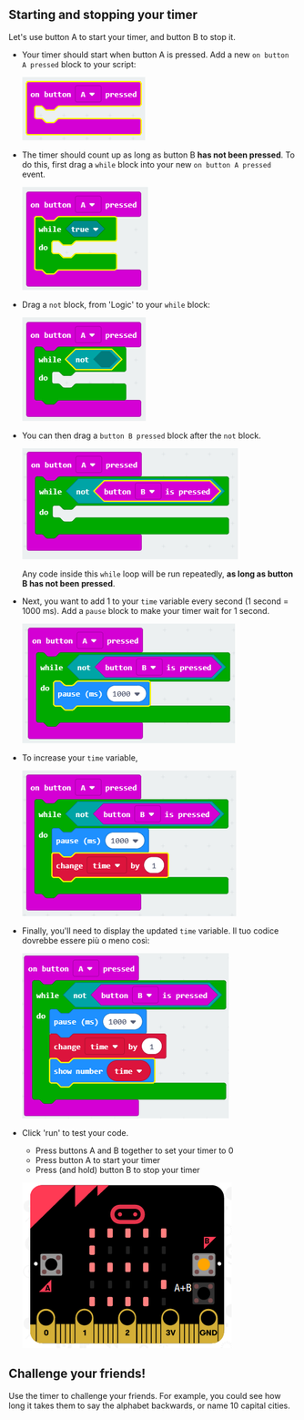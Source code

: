 ## Starting and stopping your timer

Let's use button A to start your timer, and button B to stop it.

+ Your timer should start when button A is pressed. Add a new `on button A pressed` block to your script:
    
    ![screenshot](images/clock-a-pressed.png)

+ The timer should count up as long as button B **has not been pressed**. To do this, first drag a `while` block into your new `on button A pressed` event.
    
    ![screenshot](images/clock-while.png)

+ Drag a `not` block, from 'Logic' to your `while` block:
    
    ![screenshot](images/clock-not.png)

+ You can then drag a `button B pressed` block after the `not` block.
    
    ![schermata](images/clock-b-pressed.png)
    
    Any code inside this `while` loop will be run repeatedly, **as long as button B has not been pressed**.

+ Next, you want to add 1 to your `time` variable every second (1 second = 1000 ms). Add a `pause` block to make your timer wait for 1 second.
    
    ![screenshot](images/clock-pause.png)

+ To increase your `time` variable,
    
    ![schermata](images/clock-change-time.png)

+ Finally, you'll need to display the updated `time` variable. Il tuo codice dovrebbe essere più o meno così:
    
    ![schermata](images/clock-update.png)

+ Click 'run' to test your code.
    
    + Press buttons A and B together to set your timer to 0
    + Press button A to start your timer
    + Press (and hold) button B to stop your timer
    
    ![schermata](images/clock-test.png)

## Challenge your friends!

Use the timer to challenge your friends. For example, you could see how long it takes them to say the alphabet backwards, or name 10 capital cities.